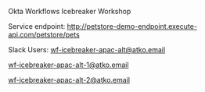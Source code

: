 Okta Workflows Icebreaker Workshop

Service endpoint: http://petstore-demo-endpoint.execute-api.com/petstore/pets 

Slack Users:
wf-icebreaker-apac-alt@atko.email

wf-icebreaker-apac-alt-1@atko.email

wf-icebreaker-apac-alt-2@atko.email

